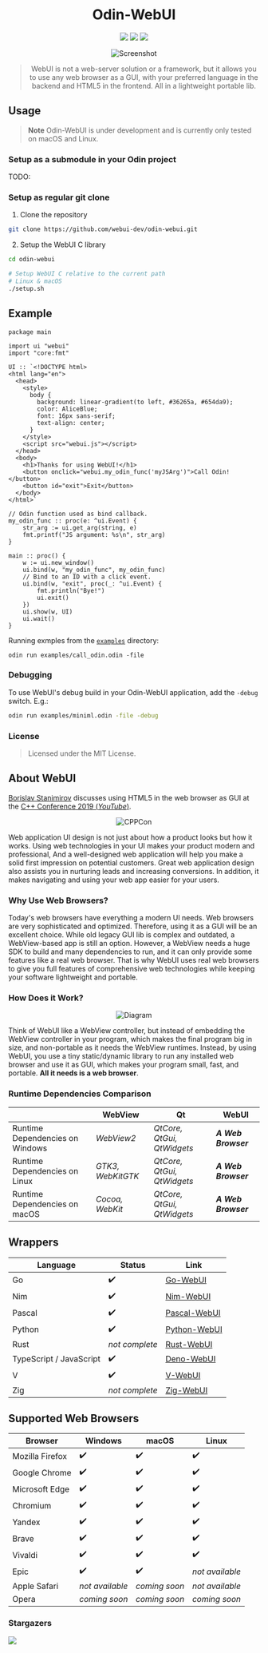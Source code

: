 <div align="center">

# Odin-WebUI

<!-- ![][release_version] -->

[![][build_status]](https://github.com/webui-dev/odin-webui/actions?query=branch%3Amain) [![][last_commit]](https://github.com/webui-dev/odin-webui/pulse) [![][license]](https://github.com/webui-dev/odin-webui/blob/main/LICENSE)

![Screenshot](https://github.com/webui-dev/webui/assets/34311583/57992ef1-4f7f-4d60-8045-7b07df4088c6)

> WebUI is not a web-server solution or a framework, but it allows you to use any web browser as a GUI, with your preferred language in the backend and HTML5 in the frontend. All in a lightweight portable lib.

</div>

## Usage

> **Note**
> Odin-WebUI is under development and is currently only tested on macOS and Linux.

### Setup as a submodule in your Odin project

TODO:

### Setup as regular git clone

1. Clone the repository

```sh
git clone https://github.com/webui-dev/odin-webui.git
```

2. Setup the WebUI C library

```sh
cd odin-webui

# Setup WebUI C relative to the current path
# Linux & macOS
./setup.sh
```

## Example

```odin
package main

import ui "webui"
import "core:fmt"

UI :: `<!DOCTYPE html>
<html lang="en">
  <head>
    <style>
      body {
        background: linear-gradient(to left, #36265a, #654da9);
        color: AliceBlue;
        font: 16px sans-serif;
        text-align: center;
      }
    </style>
    <script src="webui.js"></script>
  </head>
  <body>
    <h1>Thanks for using WebUI!</h1>
    <button onclick="webui.my_odin_func('myJSArg')">Call Odin!</button>
    <button id="exit">Exit</button>
  </body>
</html>`

// Odin function used as bind callback.
my_odin_func :: proc(e: ^ui.Event) {
	str_arg := ui.get_arg(string, e)
	fmt.printf("JS argument: %s\n", str_arg)
}

main :: proc() {
	w := ui.new_window()
	ui.bind(w, "my_odin_func", my_odin_func)
	// Bind to an ID with a click event.
	ui.bind(w, "exit", proc(_: ^ui.Event) {
		fmt.println("Bye!")
		ui.exit()
	})
	ui.show(w, UI)
	ui.wait()
}
```

Running exmples from the [`examples`](https://github.com/webui-dev/odin-webui/tree/main/examples) directory:

```
odin run examples/call_odin.odin -file
```

### Debugging

To use WebUI's debug build in your Odin-WebUI application, add the `-debug` switch. E.g.:

```sh
odin run examples/miniml.odin -file -debug
```

### License

> Licensed under the MIT License.

## About WebUI

[Borislav Stanimirov](https://ibob.bg/) discusses using HTML5 in the web browser as GUI at the [C++ Conference 2019 (_YouTube_)](https://www.youtube.com/watch?v=bbbcZd4cuxg).

<!-- <div align="center">
  <a href="https://www.youtube.com/watch?v=bbbcZd4cuxg"><img src="https://img.youtube.com/vi/bbbcZd4cuxg/0.jpg" alt="Embrace Modern Technology: Using HTML 5 for GUI in C++ - Borislav Stanimirov - CppCon 2019"></a>
</div> -->

<div align="center">

![CPPCon](https://github.com/webui-dev/webui/assets/34311583/4e830caa-4ca0-44ff-825f-7cd6d94083c8)

</div>

Web application UI design is not just about how a product looks but how it works. Using web technologies in your UI makes your product modern and professional, And a well-designed web application will help you make a solid first impression on potential customers. Great web application design also assists you in nurturing leads and increasing conversions. In addition, it makes navigating and using your web app easier for your users.

### Why Use Web Browsers?

Today's web browsers have everything a modern UI needs. Web browsers are very sophisticated and optimized. Therefore, using it as a GUI will be an excellent choice. While old legacy GUI lib is complex and outdated, a WebView-based app is still an option. However, a WebView needs a huge SDK to build and many dependencies to run, and it can only provide some features like a real web browser. That is why WebUI uses real web browsers to give you full features of comprehensive web technologies while keeping your software lightweight and portable.

### How Does it Work?

<div align="center">

![Diagram](https://github.com/ttytm/webui/assets/34311583/dbde3573-3161-421e-925c-392a39f45ab3)

</div>

Think of WebUI like a WebView controller, but instead of embedding the WebView controller in your program, which makes the final program big in size, and non-portable as it needs the WebView runtimes. Instead, by using WebUI, you use a tiny static/dynamic library to run any installed web browser and use it as GUI, which makes your program small, fast, and portable. **All it needs is a web browser**.

### Runtime Dependencies Comparison

|                                 | WebView           | Qt                         | WebUI               |
| ------------------------------- | ----------------- | -------------------------- | ------------------- |
| Runtime Dependencies on Windows | _WebView2_        | _QtCore, QtGui, QtWidgets_ | **_A Web Browser_** |
| Runtime Dependencies on Linux   | _GTK3, WebKitGTK_ | _QtCore, QtGui, QtWidgets_ | **_A Web Browser_** |
| Runtime Dependencies on macOS   | _Cocoa, WebKit_   | _QtCore, QtGui, QtWidgets_ | **_A Web Browser_** |

## Wrappers

| Language                | Status         | Link                                                      |
| ----------------------- | -------------- | --------------------------------------------------------- |
| Go                      | ✔️             | [Go-WebUI](https://github.com/webui-dev/go-webui)         |
| Nim                     | ✔️             | [Nim-WebUI](https://github.com/webui-dev/nim-webui)       |
| Pascal                  | ✔️             | [Pascal-WebUI](https://github.com/webui-dev/pascal-webui) |
| Python                  | ✔️             | [Python-WebUI](https://github.com/webui-dev/python-webui) |
| Rust                    | _not complete_ | [Rust-WebUI](https://github.com/webui-dev/rust-webui)     |
| TypeScript / JavaScript | ✔️             | [Deno-WebUI](https://github.com/webui-dev/deno-webui)     |
| V                       | ✔️             | [V-WebUI](https://github.com/webui-dev/v-webui)           |
| Zig                     | _not complete_ | [Zig-WebUI](https://github.com/webui-dev/zig-webui)       |

## Supported Web Browsers

| Browser         | Windows         | macOS         | Linux           |
| --------------- | --------------- | ------------- | --------------- |
| Mozilla Firefox | ✔️              | ✔️            | ✔️              |
| Google Chrome   | ✔️              | ✔️            | ✔️              |
| Microsoft Edge  | ✔️              | ✔️            | ✔️              |
| Chromium        | ✔️              | ✔️            | ✔️              |
| Yandex          | ✔️              | ✔️            | ✔️              |
| Brave           | ✔️              | ✔️            | ✔️              |
| Vivaldi         | ✔️              | ✔️            | ✔️              |
| Epic            | ✔️              | ✔️            | _not available_ |
| Apple Safari    | _not available_ | _coming soon_ | _not available_ |
| Opera           | _coming soon_   | _coming soon_ | _coming soon_   |

### Stargazers

[![][startgazers]](https://github.com/webui-dev/odin-webui/stargazers)

<!-- Images -->

[build_status]: https://img.shields.io/github/actions/workflow/status/webui-dev/odin-webui/ci.yml?branch=main&style=for-the-badge&logo=circle&labelColor=414868&logoColor=C0CAF5
[last_commit]: https://img.shields.io/github/last-commit/webui-dev/odin-webui?style=for-the-badge&logo=github&logoColor=C0CAF5&labelColor=414868
[release_version]: https://img.shields.io/github/v/release/webui-dev/odin-webui?style=for-the-badge&logo=webtrees&logoColor=C0CAF5&labelColor=414868&color=7664C6
[license]: https://img.shields.io/github/license/webui-dev/odin-webui?style=for-the-badge&logo=opensourcehardware&label=License&logoColor=C0CAF5&labelColor=414868&color=8c73cc
[startgazers]: https://reporoster.com/stars/webui-dev/odin-webui
